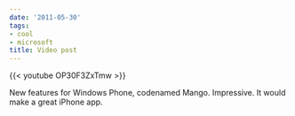 ```yaml
---
date: '2011-05-30'
tags:
- cool
- microsoft
title: Video post
---
```


{{< youtube OP30F3ZxTmw >}}

New features for Windows Phone, codenamed Mango. Impressive. It would make a great iPhone app.
